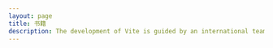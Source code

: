 ```yaml
---
layout: page
title: 书籍
description: The development of Vite is guided by an international team.
---
```

<script setup>
import {VPTeamPage,VPTeamPageTitle,VPTeamPageSection,VPTeamMembers} from 'vitepress/theme';

import { core, emeriti } from '../.vitepress/theme/configs/team';

</script>

<VPTeamPage>
  <VPTeamPageTitle>
    <template #title>一套懂你的电子书</template>
    <template #lead>
      先阅读，记考点，默考点，后练习。
    </template>
  </VPTeamPageTitle>

  <VPTeamMembers :members="core" />


</VPTeamPage>
